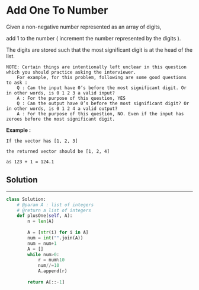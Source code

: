 <html>
<h1>Add One To Number</h1>

<p>
Given a non-negative number represented as an array of digits,

add 1 to the number ( increment the number represented by the digits ).

The digits are stored such that the most significant digit is at the head of the list.

    NOTE: Certain things are intentionally left unclear in this question which you should practice asking the interviewer.
        For example, for this problem, following are some good questions to ask :
        Q : Can the input have 0’s before the most significant digit. Or in other words, is 0 1 2 3 a valid input?
        A : For the purpose of this question, YES
        Q : Can the output have 0’s before the most significant digit? Or in other words, is 0 1 2 4 a valid output?
        A : For the purpose of this question, NO. Even if the input has zeroes before the most significant digit.
</p>

<p>
<b>Example :</b>

    If the vector has [1, 2, 3]

    the returned vector should be [1, 2, 4]

    as 123 + 1 = 124.1
</p>

<h2>Solution</h2>

***

```python
class Solution:
    # @param A : list of integers
    # @return a list of integers
    def plusOne(self, A):
        n = len(A)
        
        A = [str(i) for i in A]
        num = int("".join(A))
        num = num+1
        A = []
        while num>0:
            r = num%10
            num//=10
            A.append(r)
            
        return A[::-1]
```
</html>
